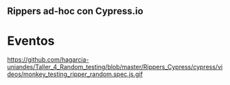 ## Rippers ad-hoc con Cypress.io

# Eventos

https://github.com/hagarcia-uniandes/Taller_4_Random_testing/blob/master/Rippers_Cypress/cypress/videos/monkey_testing_ripper_random.spec.js.gif
